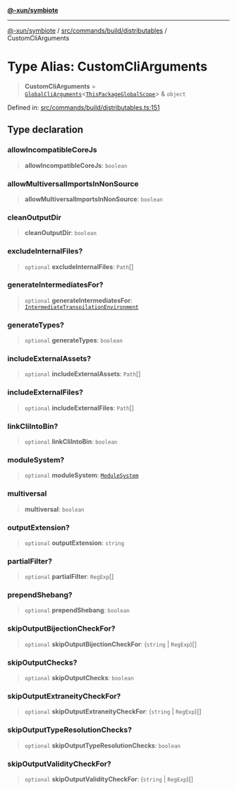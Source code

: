 [**@-xun/symbiote**](../../../../../README.md)

***

[@-xun/symbiote](../../../../../README.md) / [src/commands/build/distributables](../README.md) / CustomCliArguments

# Type Alias: CustomCliArguments

> **CustomCliArguments** = [`GlobalCliArguments`](../../../../configure/type-aliases/GlobalCliArguments.md)\<[`ThisPackageGlobalScope`](../../../../configure/enumerations/ThisPackageGlobalScope.md)\> & `object`

Defined in: [src/commands/build/distributables.ts:151](https://github.com/Xunnamius/symbiote/blob/0a3ecc9e8bdf9588a85b031431b4261e563bc762/src/commands/build/distributables.ts#L151)

## Type declaration

### allowIncompatibleCoreJs

> **allowIncompatibleCoreJs**: `boolean`

### allowMultiversalImportsInNonSource

> **allowMultiversalImportsInNonSource**: `boolean`

### cleanOutputDir

> **cleanOutputDir**: `boolean`

### excludeInternalFiles?

> `optional` **excludeInternalFiles**: `Path`[]

### generateIntermediatesFor?

> `optional` **generateIntermediatesFor**: [`IntermediateTranspilationEnvironment`](../enumerations/IntermediateTranspilationEnvironment.md)

### generateTypes?

> `optional` **generateTypes**: `boolean`

### includeExternalAssets?

> `optional` **includeExternalAssets**: `Path`[]

### includeExternalFiles?

> `optional` **includeExternalFiles**: `Path`[]

### linkCliIntoBin?

> `optional` **linkCliIntoBin**: `boolean`

### moduleSystem?

> `optional` **moduleSystem**: [`ModuleSystem`](../enumerations/ModuleSystem.md)

### multiversal

> **multiversal**: `boolean`

### outputExtension?

> `optional` **outputExtension**: `string`

### partialFilter?

> `optional` **partialFilter**: `RegExp`[]

### prependShebang?

> `optional` **prependShebang**: `boolean`

### skipOutputBijectionCheckFor?

> `optional` **skipOutputBijectionCheckFor**: (`string` \| `RegExp`)[]

### skipOutputChecks?

> `optional` **skipOutputChecks**: `boolean`

### skipOutputExtraneityCheckFor?

> `optional` **skipOutputExtraneityCheckFor**: (`string` \| `RegExp`)[]

### skipOutputTypeResolutionChecks?

> `optional` **skipOutputTypeResolutionChecks**: `boolean`

### skipOutputValidityCheckFor?

> `optional` **skipOutputValidityCheckFor**: (`string` \| `RegExp`)[]
